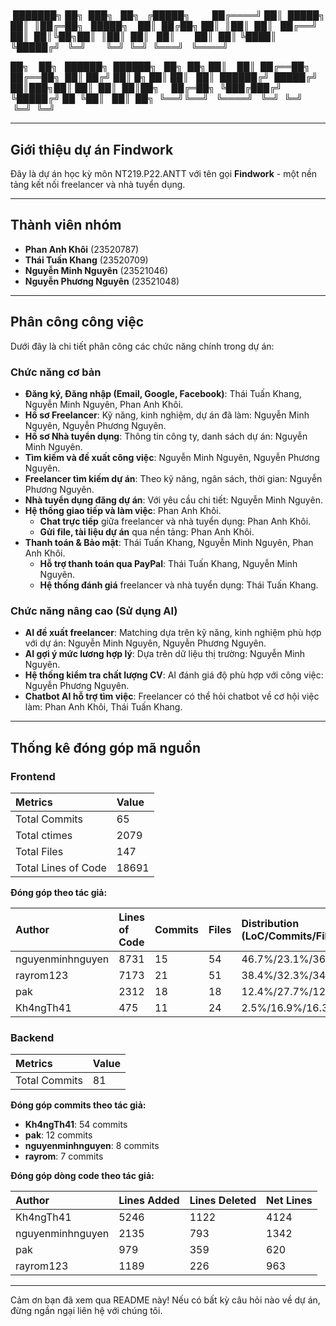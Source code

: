 # 
 ███████╗ ██╗  ███╗   ██╗   ╔█████╗       
 ██╔════╝ ██║  █████╗ ██║  ║██╔═██╗ 
 █████╗    ██║  ██╔██╗ ██║  ║██║  ██║ 
 ██╔══╝    ██║  ██║╚██╗██║  ║██║  ██║ 
 ██║        ██║  ██║ ╚████║  ╚█████╔╝ 
 ╚═╝        ╚═╝  ╚═╝  ╚═══╝   ╚════╝  

██╗    ██╗   ██████╗  ██████╗   ██╗  ██╗
██║    ██║  ██╔══██╗  ██╔══██╗  ██║ ██╔╝
██║ █╗ ██║ ██║   ██║  ██████╔╝  █████╔╝ 
██║███╗██║ ██║  ██║  ██║██╗     ██╔═██╗ 
╚███╔███╔╝ ╚█████╔╝ ██  ╚██║   ██║  ██╗
 ╚══╝╚══╝   ╚════╝   ╚═╝  ╚═╝   ╚═╝  ╚═╝

---

## Giới thiệu dự án Findwork

Đây là dự án học kỳ môn NT219.P22.ANTT với tên gọi **Findwork** - một nền tảng kết nối freelancer và nhà tuyển dụng.

---

## Thành viên nhóm

* **Phan Anh Khôi** (23520787)
* **Thái Tuấn Khang** (23520709)
* **Nguyễn Minh Nguyên** (23521046)
* **Nguyễn Phương Nguyên** (23521048)

---

## Phân công công việc

Dưới đây là chi tiết phân công các chức năng chính trong dự án:

### Chức năng cơ bản

* **Đăng ký, Đăng nhập (Email, Google, Facebook)**: Thái Tuấn Khang, Nguyễn Minh Nguyên, Phan Anh Khôi.
* **Hồ sơ Freelancer**: Kỹ năng, kinh nghiệm, dự án đã làm: Nguyễn Minh Nguyên, Nguyễn Phương Nguyên.
* **Hồ sơ Nhà tuyển dụng**: Thông tin công ty, danh sách dự án: Nguyễn Minh Nguyên.
* **Tìm kiếm và đề xuất công việc**: Nguyễn Minh Nguyên, Nguyễn Phương Nguyên.
* **Freelancer tìm kiếm dự án**: Theo kỹ năng, ngân sách, thời gian: Nguyễn Phương Nguyên.
* **Nhà tuyển dụng đăng dự án**: Với yêu cầu chi tiết: Nguyễn Minh Nguyên.
* **Hệ thống giao tiếp và làm việc**: Phan Anh Khôi.
    * **Chat trực tiếp** giữa freelancer và nhà tuyển dụng: Phan Anh Khôi.
    * **Gửi file, tài liệu dự án** qua nền tảng: Phan Anh Khôi.
* **Thanh toán & Bảo mật**: Thái Tuấn Khang, Nguyễn Minh Nguyên, Phan Anh Khôi.
    * **Hỗ trợ thanh toán qua PayPal**: Thái Tuấn Khang, Nguyễn Minh Nguyên.
    * **Hệ thống đánh giá** freelancer và nhà tuyển dụng: Thái Tuấn Khang.

### Chức năng nâng cao (Sử dụng AI)

* **AI đề xuất freelancer**: Matching dựa trên kỹ năng, kinh nghiệm phù hợp với dự án: Nguyễn Minh Nguyên, Nguyễn Phương Nguyên.
* **AI gợi ý mức lương hợp lý**: Dựa trên dữ liệu thị trường: Nguyễn Minh Nguyên.
* **Hệ thống kiểm tra chất lượng CV**: AI đánh giá độ phù hợp với công việc: Nguyễn Phương Nguyên.
* **Chatbot AI hỗ trợ tìm việc**: Freelancer có thể hỏi chatbot về cơ hội việc làm: Phan Anh Khôi, Thái Tuấn Khang.

---

## Thống kê đóng góp mã nguồn

### Frontend

| Metrics           | Value   |
| :---------------- | :------ |
| Total Commits     | 65      |
| Total ctimes      | 2079    |
| Total Files       | 147     |
| Total Lines of Code | 18691   |

**Đóng góp theo tác giả:**

| Author           | Lines of Code | Commits | Files | Distribution (LoC/Commits/Files) |
| :--------------- | :------------ | :------ | :---- | :------------------------------- |
| nguyenminhnguyen | 8731          | 15      | 54    | 46.7%/23.1%/36.7%                |
| rayrom123        | 7173          | 21      | 51    | 38.4%/32.3%/34.7%                |
| pak              | 2312          | 18      | 18    | 12.4%/27.7%/12.2%                |
| Kh4ngTh41        | 475           | 11      | 24    | 2.5%/16.9%/16.3%                 |

### Backend

| Metrics         | Value |
| :-------------- | :---- |
| Total Commits   | 81    |

**Đóng góp commits theo tác giả:**

* **Kh4ngTh41**: 54 commits
* **pak**: 12 commits
* **nguyenminhnguyen**: 8 commits
* **rayrom**: 7 commits

**Đóng góp dòng code theo tác giả:**

| Author           | Lines Added | Lines Deleted | Net Lines |
| :--------------- | :---------- | :------------ | :-------- |
| Kh4ngTh41        | 5246        | 1122          | 4124      |
| nguyenminhnguyen | 2135        | 793           | 1342      |
| pak              | 979         | 359           | 620       |
| rayrom123        | 1189        | 226           | 963       |

---

Cảm ơn bạn đã xem qua README này! Nếu có bất kỳ câu hỏi nào về dự án, đừng ngần ngại liên hệ với chúng tôi.
